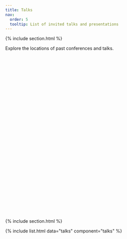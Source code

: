 ```yaml
---
title: Talks
nav:
  order: 5
  tooltip: List of invited talks and presentations
---
```



{% include section.html %}

Explore the locations of past conferences and talks.

<div id="map" style="height: 500px; width: 100%;"></div>

<script>

// Initialize the map
var map = L.map('map').setView([20.0, 0.0], 2); // Centered on the world map

// Add the tile layer (map layer)
L.tileLayer('https://{s}.tile.openstreetmap.org/{z}/{x}/{y}.png', {
    maxZoom: 18,
    attribution: '© OpenStreetMap contributors'
}).addTo(map);

// Add the locations from the YAML data
var locations = {{ site.data.talks | jsonify }};

locations.forEach(function(location) {
    var marker = L.marker([location.latitude, location.longitude]).addTo(map);

    // Add a popup with information from the YAML file
    marker.bindPopup("<b>" + location.title + "</b><br>" +
                    location.location + "<br>" +
                    location.date + "<br>" +
                    location.description);
});
</script>



{% include section.html %}


{% include list.html data="talks" component="talks" %}



